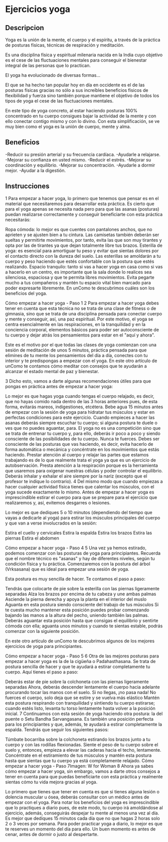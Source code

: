# Ejercicios yoga

## Descripcion 

Yoga es la unión de la mente, el cuerpo y el espíritu, a través de la práctica de posturas físicas, técnicas de respiración y meditación.

Es una disciplina física y espiritual milenaria nacida en la India cuyo objetivo es el cese de las fluctuaciones mentales para conseguir el bienestar integral de las personas que lo practican.

El yoga ha evolucionado de diversas formas…

El que se ha hecho tan popular hoy en día en occidente es el de las posturas físicas gracias no sólo a sus increíbles beneficios físicos de flexibilidad y fuerza sino también porque mantiene el objetivo de todos los tipos de yoga el cese de las fluctuaciones mentales.

En este tipo de yoga concreto, al estar haciendo posturas 100% concentrado en tu cuerpo consigues bajar la actividad de la mente y con ello conectar contigo mismo y con lo divino. Con esta simplificación, se ve muy bien como el yoga es la unión de cuerpo, mente y alma. 

## Beneficios

-Reducir su presión arterial y su frecuencia cardíaca.
-Ayudarle a relajarse.
-Mejorar su confianza en usted mismo.
-Reducir el estrés.
-Mejorar su coordinación y equilibrio.
-Mejorar su concentración.
-Ayudarle a dormir mejor.
-Ayudar a la digestión.

## Instrucciones

1
Para empezar a hacer yoga, lo primero que tenemos que pensar es en el material que necesitaremos para desarrollar esta práctica. Es cierto que para el yoga apenas se necesita nada pero para que las asanas (posturas) puedan realizarse correctamente y conseguir beneficiarte con esta práctica necesitarás:

Ropa cómoda: lo mejor es que cuentes con pantalones anchos, que no aprieten y se ajusten bien a tu cintura. Las camisetas también deberán ser sueltas y permitirte movimientos, por tanto, evita las que son muy tirantes y opta por las de tirantes ya que dejan totalmente libre tus brazos.
Esterilla de yoga: es esencial para amortiguar tu peso y evitar que sientas dolores por el contacto directo con la dureza del suelo. Las esterillas se amoldarán a tu cuerpo y peso haciendo que estés confortable con la postura que estés realizando.
Espacio tranquilo: tanto si vas a hacer yoga en casa como si vas a hacerlo en un centro, es importante que la sala donde lo realices sea silenciosa, espaciosa y que te permita libres movimientos. Evita pegarte mucho a tus compañeros y mantén tu espacio vital bien marcado para poder expresarte libremente.
En unComo te descubrimos cuáles son los beneficios del yoga.

Cómo empezar a hacer yoga - Paso 1
2
Para empezar a hacer yoga debes tener en cuenta que esta técnica no se trata de una clase de fitness o de gimnasia, sino que se trata de una disciplina pensada para conectar cuerpo y mente y conseguir, así, una paz espiritual. Por este motivo, el yoga se centra esencialmente en las respiraciones, en la tranquilidad y en la conciencia corporal, elementos básicos para poder ser autoconsciente de tu cuerpo y dejar atrás los pensamientos para estar en el "aquí y ahora".

Este es el motivo por el que todas las clases de yoga comienzan con una sesión de meditación de unos 5 minutos, práctica pensada para que elimines de tu mente los pensamientos del día a día, conectes con tu interior y te predispongas a empezar con el yoga. En este otro artículo de unComo te contamos cómo meditar con consejos que te ayudarán a alcanzar el estado mental de paz y bienestar.

3
Dicho esto, vamos a darte algunas recomendaciones útiles para que pongas en práctica antes de empezar a hacer yoga:

Lo mejor es que hagas yoga cuando tengas el cuerpo relajado, es decir, que no hayas comido nada dentro de las 3 horas anteriores pues, de esta forma, evitarás mareos, indigestiones, etcétera.
Bebe agua 15 minutos antes de empezar con la sesión de yoga para hidratar tus músculos y estar en perfectas condiciones para este ejercicio.
Cuando empieces a hacer las asanas deberás siempre escuchar tu cuerpo; si alguna postura te duele o ves que no puedes aguantar, para. El yoga no es una competición sino que se trata de entrenar tu cuerpo y, para ello, deberás ir poco a poco y siendo consciente de las posibilidades de tu cuerpo. Nunca te fuerces.
Debes ser consciente de las posturas que vas haciendo, es decir, evita hacerlo de forma automática o mecánica y concéntrate en los movimientos que estás haciendo. Prestar atención al cuerpo y relajar las partes que estamos trabajando es de lo que realmente trata el yoga ya que es un ejercicio de autobservación.
Presta atención a la respiración porque es la herramienta que usaremos para oxigenar nuestras células y poder controlar el equilibrio. Deberás inhalar y exhalar el aire siempre por la nariz (excepto que el profesor te indique lo contrario).
4
Del mismo modo que cuando empiezas a hacer cualquier actividad física tienes que calentar los músculos, con el yoga sucede exactamente lo mismo. Antes de empezar a hacer yoga es imprescindible estirar el cuerpo para que se prepare para el ejercicio que realizaremos y, así, evitemos desgarres o lesiones.

Lo mejor es que dediques 5 o 10 minutos (dependiendo del tiempo que vayas a dedicarle al yoga) para estirar los músculos principales del cuerpo y que van a verse involucrados en la sesión:

Estira el cuello y cervicales
Estira la espalda
Estira los brazos
Estira las piernas
Estira el abdomen

Cómo empezar a hacer yoga - Paso 4
5
Una vez ya hemos estirado, podemos comenzar con las posturas de yoga para principiantes. Recuerda que el nombre técnico es "asanas" y hay de diferentes niveles, según tu condición física y tu práctica. Comenzaremos con la postura del árbol (Vrksasana) que es ideal para empezar una sesión de yoga.

Esta postura es muy sencilla de hacer. Te contamos el paso a paso:

Tendrás que colocarte de pie sobre la esterilla con las piernas ligeramente separadas
Alza los brazos por encima de tu cabeza y une ambas palmas
Asciende la pierna derecha y apoya la planta en el interior del muslo
Aguanta en esta postura siendo consciente del trabajo de tus músculos
Si te cuesta mucho mantener esta posición puedes probar comenzando bajando las manos a la altura del pecho, uniendo también las palmas. Deberás aguantar esta posición hasta que consigas el equilibrio y sentirte cómoda con ella; aguanta unos minutos y cuando te sientas estable, podrás comenzar con la siguiente posición.

En este otro artículo de unComo te descubrimos algunos de los mejores ejercicios de yoga para principiantes.

Cómo empezar a hacer yoga - Paso 5
6
Otra de las mejores posturas para empezar a hacer yoga es la de la cigüeña o Padahasthasana. Se trata de postura sencilla de hacer y que te ayudará a estirar completamente tu cuerpo. Aquí tienes el paso a paso:

Deberás estar de pie sobre la colchoneta con las piernas ligeramente separadas
Ahora, deberás descender lentamente el cuerpo hacia adelante procurando tocar las manos con el suelo. Si no llegas, ¡no pasa nada! No fuerces el cuerpo, solo deja que se estire y se vuelva más elástico
Mantén esta postura respirando con tranquilidad y sintiendo tu cuerpo estirarse; cuando estés listo, levanta tu torso lentamente hasta volver a la posición inicial.
7
Continuamos con esta sesión de yoga haciendo otra postura: la del puente o Setu Bandha Sarvangasana. Es también una posición perfecta para los principiantes y que, además, te ayudará a estirar completamente la espalda. Tendrás que seguir los siguientes pasos:

Túmbate bocarriba sobre la colchoneta estirando los brazos junto a tu cuerpo y con las rodillas flexionadas.
Siente el peso de tu cuerpo sobre el suelo y, entonces, empieza a elevar las caderas hacia el techo, lentamente.
Concéntrate en el estiramiento de tus músculos y mantén esta postura hasta que sientas que tu cuerpo ya está completamente relajado.
Cómo empezar a hacer yoga - Paso 7Imagen: W for Woman
8
Ahora ya sabes cómo empezar a hacer yoga, sin embargo, vamos a darte otros consejos a tener en cuenta para que puedas beneficiarte con esta práctica y realmente sientas cómo tu vida mejora gracias al yoga.

Lo primero que tienes que tener en cuenta es que si tienes alguna lesión o dolencia muscular u ósea, deberás consultar con un médico antes de empezar con el yoga.
Para notar los beneficios del yoga es imprescindible que lo practiques a diario pues, de este modo, tu cuerpo irá amoldándose al ejercicio, además, conseguirás despejar tu mente al menos una vez al día. Es mejor que dediques 15 minutos cada día que no que hagas 2 horas solo 2 o 3 veces por semana.
Para poder practicar yoga a diario, lo mejor es que te reserves un momento del día para ello. Un buen momento es antes de cenar, antes de dormir o justo al despertarte.

